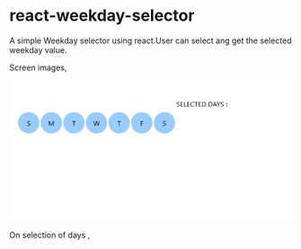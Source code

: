 # react-weekday-selector

A simple Weekday selector using react.User can select ang get the selected weekday value.

Screen images,

![Screenshot](weekday1.PNG)

On selection of days ,

